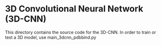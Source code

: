 # 3D Convolutional Neural Network (3D-CNN)

This directory contains the source code for the 3D-CNN. In order to train or test a 3D model, use main_3dcnn_pdbbind.py 

